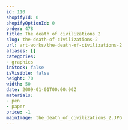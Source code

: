```yaml
---
id: 110
shopifyId: 0
shopifyOptionId: 0
order: 478
title: The death of civilizations 2
slug: the-death-of-civilizations-2
url: art-works/the-death-of-civilizations-2
aliases: []
categories:
- graphics
inStock: false
isVisible: false
height: 70
width: 50
date: 2009-01-01T00:00:00Z
materials:
- pen
- paper
price: -1
mainImage: the_death_of_civilizations_2.JPG
---
```

